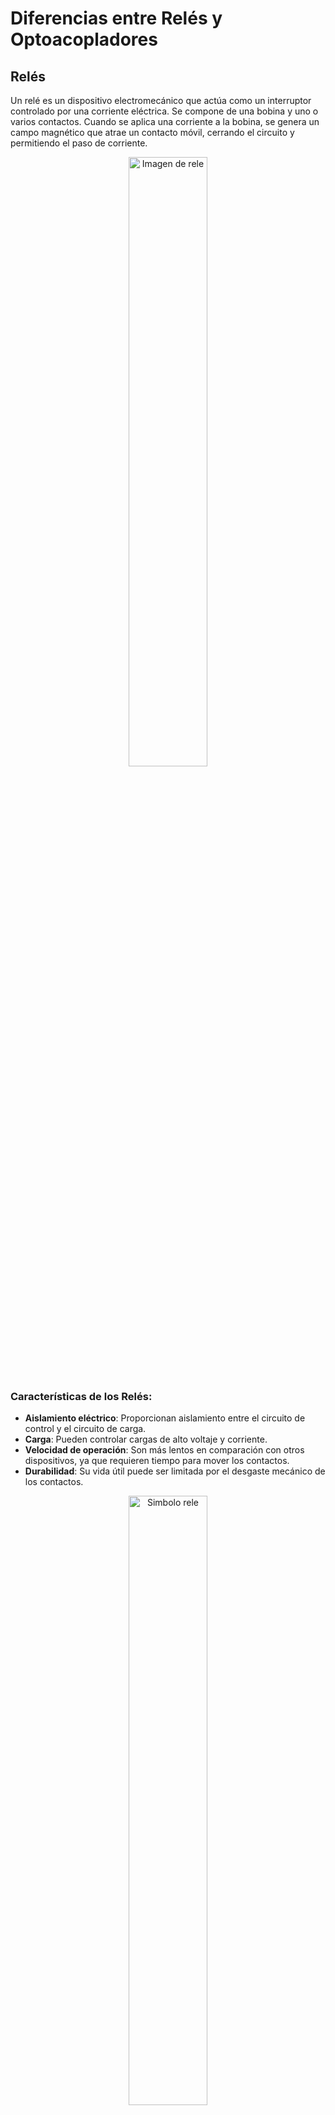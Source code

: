 # Diferencias entre Relés y Optoacopladores

## Relés

Un relé es un dispositivo electromecánico que actúa como un interruptor controlado por una corriente eléctrica. Se compone de una bobina y uno o varios contactos. Cuando se aplica una corriente a la bobina, se genera un campo magnético que atrae un contacto móvil, cerrando el circuito y permitiendo el paso de corriente.  

<div style="text-align: center;">
  <img src="https://github.com/ISPC-TST-SyA-2024/Grupo2/blob/main/Trabajo%20Practico%20N%C2%BA%207/B%20-%20Investigacion/Imagenes/rele.jpg" alt="Imagen de rele" style="width: 50%;">
</div>

### Características de los Relés:
- **Aislamiento eléctrico**: Proporcionan aislamiento entre el circuito de control y el circuito de carga.
- **Carga**: Pueden controlar cargas de alto voltaje y corriente.
- **Velocidad de operación**: Son más lentos en comparación con otros dispositivos, ya que requieren tiempo para mover los contactos.
- **Durabilidad**: Su vida útil puede ser limitada por el desgaste mecánico de los contactos.  

<div style="text-align: center;">
  <img src="https://github.com/ISPC-TST-SyA-2024/Grupo2/blob/main/Trabajo%20Practico%20N%C2%BA%207/B%20-%20Investigacion/Imagenes/simbolo_rele.jpg" alt="Simbolo rele" style="width: 50%;">
</div>

## Optoacopladores

Un optoacoplador, también conocido como optoaislador, es un dispositivo que utiliza un diodo emisor de luz (LED) y un fototransistor para transferir señales eléctricas entre dos circuitos mientras los aísla eléctricamente. Cuando una corriente pasa a través del LED, emite luz, que es captada por el fototransistor, permitiendo que se genere una corriente en el segundo circuito.  

<div style="text-align: center;">
  <img src="https://github.com/ISPC-TST-SyA-2024/Grupo2/blob/main/Trabajo%20Practico%20N%C2%BA%207/B%20-%20Investigacion/Imagenes/octoacoplador.png" alt="Octoacoplador pc817" style="width: 50%;">
</div>  

### Características de los Optoacopladores:
- **Aislamiento eléctrico**: Proporcionan un alto grado de aislamiento entre los circuitos de entrada y salida.
- **Velocidad de operación**: Tienen una respuesta rápida, lo que los hace adecuados para aplicaciones de alta velocidad.
- **Carga**: Generalmente, se utilizan para controlar circuitos de baja potencia.
- **Durabilidad**: No tienen partes móviles, lo que les da una vida útil más larga en comparación con los relés.

## Diferencias Clave

| Característica          | Relés                              | Optoacopladores                    |
|------------------------|-----------------------------------|------------------------------------|
| **Estructura**         | Electromecánico                   | Electrónico                        |
| **Aislamiento**        | Moderado                          | Alto                               |
| **Velocidad de operación** | Lenta                          | Rápida                             |
| **Carga**              | Alto voltaje y corriente          | Baja potencia                      |
| **Durabilidad**        | Limitada por desgaste mecánico    | Alta, sin partes móviles           |

## Conclusión

Los relés son ideales para aplicaciones que requieren el control de cargas altas y donde el aislamiento eléctrico es fundamental, mientras que los optoacopladores son más apropiados para aplicaciones de alta velocidad y control de señales de baja potencia. La elección entre uno y otro dependerá de los requisitos específicos del circuito en el que se vayan a utilizar.
